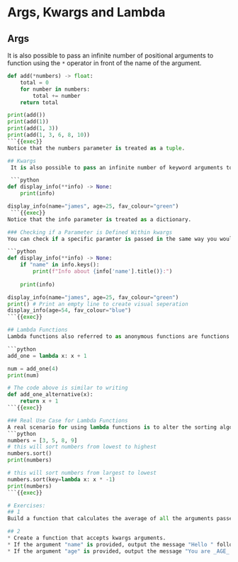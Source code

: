 # Args, Kwargs and Lambda

## Args
It is also possible to pass an infinite number of positional arguments to function using the `*` operator in front of the name of the argument.

```python
def add(*numbers) -> float:
    total = 0
    for number in numbers:
        total += number
    return total

print(add())
print(add(1))
print(add(1, 3))
print(add(1, 3, 6, 8, 10))
```{{exec}}
Notice that the numbers parameter is treated as a tuple.

## Kwargs
 It is also possible to pass an infinite number of keyword arguments to a function using the `**` operator in front of the name of the argument.

 ```python
def display_info(**info) -> None:
    print(info)

display_info(name="james", age=25, fav_colour="green")
 ```{{exec}}
Notice that the info parameter is treated as a dictionary.

### Checking if a Parameter is Defined Within kwargs
You can check if a specific paramter is passed in the same way you would check if a key is present in a dictionary.

```python
def display_info(**info) -> None:
    if "name" in info.keys():
        print(f"Info about {info['name'].title()}:")
    
    print(info)

display_info(name="james", age=25, fav_colour="green")
print() # Print an empty line to create visual seperation
display_info(age=54, fav_colour="blue")
```{{exec}}

## Lambda Functions
Lambda functions also referred to as anonymous functions are functions that do not have a name assigned to them. They are mostly used for simple 1-line functions that are part of a larger function.

```python
add_one = lambda x: x + 1

num = add_one(4)
print(num)

# The code above is similar to writing
def add_one_alternative(x):
    return x + 1
```{{exec}}

### Real Use Case for Lambda Functions
A real scenario for using lambda functions is to alter the sorting algorithm used by the .sort() function.
```python
numbers = [3, 5, 8, 9]
# this will sort numbers from lowest to highest
numbers.sort()
print(numbers)

# this will sort numbers from largest to lowest
numbers.sort(key=lambda x: x * -1)
print(numbers)
```{{exec}}

# Exercises:
## 1
Build a function that calculates the average of all the arguments passed to the function.

## 2
* Create a function that accepts kwargs arguments.
* If the argument "name" is provided, output the message "Hello " followed by the value of "name".
* If the argument "age" is provided, output the message "You are _AGE_ years old" where "_AGE_" is the value of the "age" parameter 